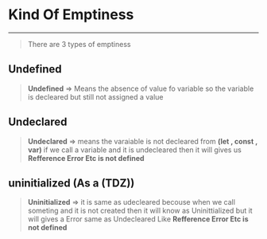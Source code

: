 # Kind Of Emptiness 
---

> There are 3 types of emptiness 

## Undefined


> **Undefined** => Means the absence of value fo variable so the variable is decleared but still not assigned a value


## Undeclared

> **Undeclared** => means the varaiable is not decleared from **(let , const , var)** if we call a variable and it is undecleared then it will gives us **Refference Error Etc is not defined**

## uninitialized (As a (TDZ))

> **Uninitialized** => it is same as udecleared becouse when we call someting and it is not created then it will know as Uninittialized but it will gives a Error same as Undecleared Like **Refference Error  Etc is not defined**